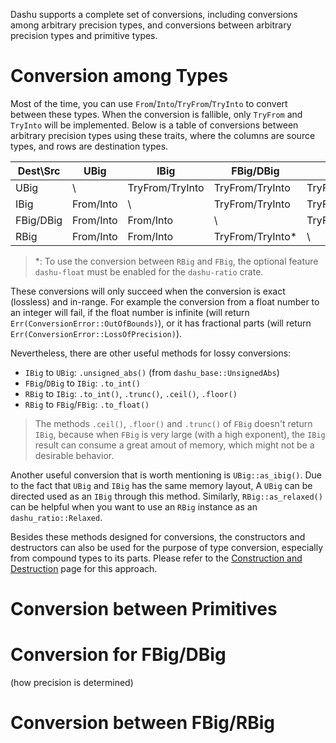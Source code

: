 Dashu supports a complete set of conversions, including conversions among arbitrary precision types, and conversions between arbitrary precision types and primitive types.

# Conversion among Types

Most of the time, you can use `From`/`Into`/`TryFrom`/`TryInto` to convert between these types. When the conversion is fallible, only `TryFrom` and `TryInto` will be implemented. Below is a table of conversions between arbitrary precision types using these traits, where the columns are source types, and rows are destination types.

| Dest\Src  | UBig      | IBig            | FBig/DBig        | RBig             |
|-----------|-----------|-----------------|------------------|------------------|
| UBig      | \         | TryFrom/TryInto | TryFrom/TryInto  | TryFrom/TryInto  |
| IBig      | From/Into | \               | TryFrom/TryInto  | TryFrom/TryInto  |
| FBig/DBig | From/Into | From/Into       | \                | TryFrom/TryInto* |
| RBig      | From/Into | From/Into       | TryFrom/TryInto* | \                |

> *: To use the conversion between `RBig` and `FBig`, the optional feature `dashu-float` must be enabled for the `dashu-ratio` crate.

These conversions will only succeed when the conversion is exact (lossless) and in-range. For example the conversion from a float number to an integer will fail, if the float number is infinite (will return `Err(ConversionError::OutOfBounds)`), or it has fractional parts (will return `Err(ConversionError::LossOfPrecision)`).

Nevertheless, there are other useful methods for lossy conversions:
- `IBig` to `UBig`: `.unsigned_abs()` (from `dashu_base::UnsignedAbs`)
- `FBig`/`DBig` to `IBig`: `.to_int()`
- `RBig` to `IBig`: `.to_int()`, `.trunc()`, `.ceil()`, `.floor()`
- `RBig` to `FBig`/`FBig`: `.to_float()`
> The methods `.ceil()`, `.floor()` and `.trunc()` of `FBig` doesn't return `IBig`, because when `FBig` is very large (with a high exponent), the `IBig` result can consume a great amout of memory, which might not be a desirable behavior.

Another useful conversion that is worth mentioning is `UBig::as_ibig()`. Due to the fact that `UBig` and `IBig` has the same memory layout, A `UBig` can be directed used as an `IBig` through this method. Similarly, `RBig::as_relaxed()` can be helpful when you want to use an `RBig` instance as an `dashu_ratio::Relaxed`. 

Besides these methods designed for conversions, the constructors and destructors can also be used for the purpose of type conversion, especially from compound types to its parts. Please refer to the [Construction and Destruction](./construct.md#Construct_from_Parts) page for this approach.

# Conversion between Primitives



# Conversion for FBig/DBig

(how precision is determined)

# Conversion between FBig/RBig
